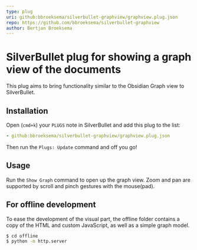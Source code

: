 ```yaml
---
type: plug
uri: github:bbroeksema/silverbullet-graphview/graphview.plug.json
repo: https://github.com/bbroeksema/silverbullet-graphview
author: Bertjan Broeksema
---
```


<!-- #include [[https://raw.githubusercontent.com/bbroeksema/silverbullet-graphview/main/README.md]] -->
# SilverBullet plug for showing a graph view of the documents

This plug aims to bring functionality similar to the Obsidian Graph view to SilverBullet.

## Installation

Open (`cmd+k`) your `PLUGS` note in SilverBullet and add this plug to the list:

```yaml
- github:bbroeksema/silverbullet-graphview/graphview.plug.json
```

Then run the `Plugs: Update` command and off you go!

## Usage

Run the `Show Graph` command to open up the graph view. Zoom and pan are supported by scroll and pinch gestures with the mouse(pad).

## For offline development

To ease the development of the visual part, the offline folder contains a copy of the HTML and custom JavaScript, as well as a simple graph model.

```bash
$ cd offline
$ python -m http.server
```
<!-- /include -->
